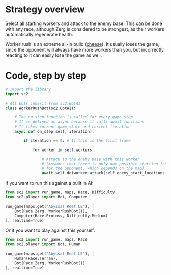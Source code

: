 # Strategy overview

Select all starting workers and attack to the enemy base. This can be done with any race, although Zerg is considered to be strongest, as their workers automatically regenerate health.

Worker rush is an extreme all-in build ([cheese](http://liquipedia.net/starcraft2/Cheese)). It usually loses the game, since the opponent will always have more workers than you, but incorrectly reacting to it can easily lose the game as well.

# Code, step by step

```python
# Import the library
import sc2

# All bots inherit from sc2.BotAI
class WorkerRushBot(sc2.BotAI):

    # The on_step function is called for every game step
    # It is defined as async because it calls await functions
    # It takes current game state and current iteration
    async def on_step(self, iteration):

        if iteration == 0: # If this is the first frame

            for worker in self.workers:

                # Attack to the enemy base with this worker
                # (Assumes that there is only one possible starting location
                # for the opponent, which depends on the map)
                await self.do(worker.attack(self.enemy_start_locations[0]))      
```

If you want to run this against a built in AI:

```python
from sc2 import run_game, maps, Race, Difficulty
from sc2.player import Bot, Computer

run_game(maps.get("Abyssal Reef LE"), [
    Bot(Race.Zerg, WorkerRushBot()),
    Computer(Race.Protoss, Difficulty.Medium)
], realtime=True)
```


Or if you want to play against this yourself:

```python
from sc2 import run_game, maps, Race
from sc2.player import Bot, Human

run_game(maps.get("Abyssal Reef LE"), [
    Human(Race.Terran),
    Bot(Race.Zerg, WorkerRushBot())
], realtime=True)
```